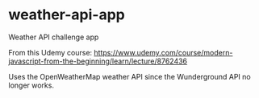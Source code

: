 # weather-api-app
Weather API challenge app 

From this Udemy course:
https://www.udemy.com/course/modern-javascript-from-the-beginning/learn/lecture/8762436

Uses the OpenWeatherMap weather API since the Wunderground API no longer works. 
